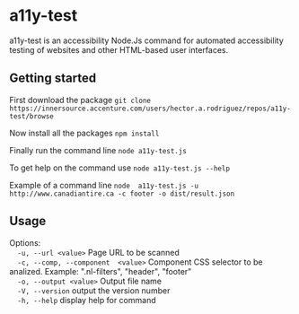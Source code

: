 # a11y-test

a11y-test is an accessibility Node.Js command for automated accessibility testing of websites and other HTML-based user interfaces.

## Getting started
First download the package
`git clone https://innersource.accenture.com/users/hector.a.rodriguez/repos/a11y-test/browse`

Now install all the packages 
`npm install`

Finally run the command line
`node a11y-test.js`

To get help on the command use
`node a11y-test.js --help`

Example of a command line
`node  a11y-test.js -u http://www.canadiantire.ca -c footer -o dist/result.json`


## Usage
Options:  
`  -u, --url <value>`                 Page URL to be scanned  
`  -c, --comp, --component  <value>`  Component CSS selector to be analized. Example: ".nl-filters", "header", "footer"  
`  -o, --output <value>`              Output file name  
`  -V, --version`                     output the version number  
`  -h, --help`                        display help for command  